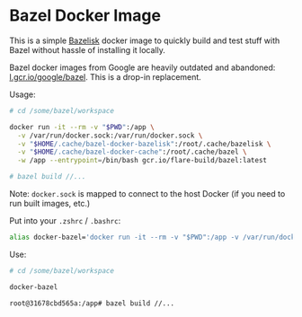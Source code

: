 # Bazel Docker Image

This is a simple [Bazelisk](https://github.com/bazelbuild/bazelisk) docker image to quickly build and test stuff with Bazel without hassle of installing it locally.

Bazel docker images from Google are heavily outdated and abandoned: [l.gcr.io/google/bazel](https://console.cloud.google.com/gcr/images/cloud-marketplace-containers/GLOBAL/google/bazel). This is a drop-in replacement.

Usage: 

```bash
# cd /some/bazel/workspace 

docker run -it --rm -v "$PWD":/app \
  -v /var/run/docker.sock:/var/run/docker.sock \
  -v "$HOME/.cache/bazel-docker-bazelisk":/root/.cache/bazelisk \
  -v "$HOME/.cache/bazel-docker-cache":/root/.cache/bazel \
  -w /app --entrypoint=/bin/bash gcr.io/flare-build/bazel:latest

# bazel build //...
```

Note: `docker.sock` is mapped to connect to the host Docker (if you need to run built images, etc.)


Put into your `.zshrc` / `.bashrc`:

```bash
alias docker-bazel='docker run -it --rm -v "$PWD":/app -v /var/run/docker.sock:/var/run/docker.sock -v "$HOME/.cache/bazel-docker-bazelisk":/root/.cache/bazelisk -v "$HOME/.cache/bazel-docker-cache":/root/.cache/bazel -w /app --entrypoint=/bin/bash gcr.io/flare-build/bazel:latest'
```

Use:

```bash
# cd /some/bazel/workspace 

docker-bazel

root@31678cbd565a:/app# bazel build //...
```
